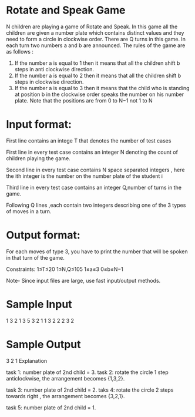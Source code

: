 

# Rotate and Speak Game
N children are playing a game of Rotate and Speak. In this game all the children are given a number plate which contains distinct values and they need to form a circle in clockwise order.
There are Q turns in this game. In each turn two numbers a and b are announced. The rules of the game are as follows :
1.	If the number a is equal to 1 then it means that all the children shift b steps in anti clockwise direction.
2.	If the number a is equal to 2 then it means that all the children shift b steps in clockwise direction.
3.	If the number a is equal to 3 then it means that the child who is standing at  position b in the clockwise order speaks the number on his number plate. Note that the positions are from 0 to N−1 not 1 to N

# Input format:
First line contains an intege T that denotes the number of test cases

First line in every test case contains an integer N denoting the count of children playing the game.

Second line in every test case contains N space separated integers , here the ith integer is the number on the number plate of the student i

Third line in every test case contains an integer Q,number of turns in the game.

Following Q lines ,each contain two integers describing one of the 3 types of moves in a turn.

# Output format:

For each moves of type 3, you have to print the number that will be spoken in that turn of the game.

Constraints:
1≤T≤20
1≤N,Q≤105
1≤a≤3
0≤b≤N−1

Note- Since input files are large, use fast input/output methods.
# Sample Input
1
3
2 1 3
5
3 2
1 1
3 2
2 2
3 2
# Sample Output
3
2
1
Explanation
 
task 1: number plate of  2nd child = 3.
task 2: rotate the circle 1 step anticlockwise, the arrangement becomes {1,3,2}.
 
task 3: number plate of 2nd child = 2.
taks 4: rotate the circle 2 steps towards right , the arrangement becomes {3,2,1}.
 
task 5: number plate of 2nd child = 1.

